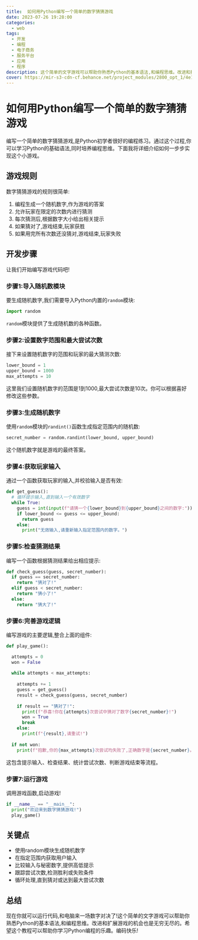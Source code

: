 ```yaml
---
title:  如何用Python编写一个简单的数字猜猜游戏
date: 2023-07-26 19:28:00
categories:
  - web
tags:
  - 开发
  - 编程
  - 电子商务
  - 服务平台
  - 应用
  - 程序
description: 这个简单的文字游戏可以帮助你熟悉Python的基本语法,和编程思维。改进和扩展游戏的机会也是无穷无尽的。
cover: https://mir-s3-cdn-cf.behance.net/project_modules/2800_opt_1/4e105f96750899.5eb54f337fb8e.png
---
```


# 如何用Python编写一个简单的数字猜猜游戏

编写一个简单的数字猜猜游戏,是Python初学者很好的编程练习。通过这个过程,你可以学习Python的基础语法,同时培养编程思维。下面我将详细介绍如何一步步实现这个小游戏。

## 游戏规则

数字猜猜游戏的规则很简单:

1. 编程生成一个随机数字,作为游戏的答案
2. 允许玩家在限定的次数内进行猜测
3. 每次猜测后,根据数字大小给出相关提示
4. 如果猜对了,游戏结束,玩家获胜
5. 如果用完所有次数还没猜对,游戏结束,玩家失败

## 开发步骤

让我们开始编写游戏代码吧!

### 步骤1:导入随机数模块

要生成随机数字,我们需要导入Python内置的`random`模块:

```python
import random
```

`random`模块提供了生成随机数的各种函数。

### 步骤2:设置数字范围和最大尝试次数

接下来设置随机数字的范围和玩家的最大猜测次数:

```python
lower_bound = 1 
upper_bound = 1000
max_attempts = 10
```

这里我们设置随机数字的范围是1到1000,最大尝试次数是10次。你可以根据喜好修改这些参数。

### 步骤3:生成随机数字

使用`random`模块的`randint()`函数生成指定范围内的随机数:

```python
secret_number = random.randint(lower_bound, upper_bound)
```

这个随机数字就是游戏的最终答案。

### 步骤4:获取玩家输入

通过一个函数获取玩家的输入,并校验输入是否有效:

```python
def get_guess():
  # 循环提示输入,直到输入一个有效数字
  while True:
    guess = int(input(f"请猜一个{lower_bound}到{upper_bound}之间的数字:"))  
    if lower_bound <= guess <= upper_bound:
      return guess
    else:
      print("无效输入,请重新输入指定范围内的数字。")  
```

### 步骤5:检查猜测结果

编写一个函数根据猜测结果给出相应提示:

```python
def check_guess(guess, secret_number):
  if guess == secret_number:
    return "猜对了!"
  elif guess < secret_number:
    return "猜小了!" 
  else:
    return "猜大了!"
```

### 步骤6:完善游戏逻辑

编写游戏的主要逻辑,整合上面的组件:

```python
def play_game():

  attempts = 0
  won = False
  
  while attempts < max_attempts:
  
    attempts += 1
    guess = get_guess()
    result = check_guess(guess, secret_number)
    
    if result == "猜对了!":
      print(f"恭喜!你在{attempts}次尝试中猜对了数字{secret_number}!")
      won = True
      break
    else:
      print(f"{result},请重试!")
      
  if not won:
    print(f"抱歉,你的{max_attempts}次尝试均失败了,正确数字是{secret_number}。")
```

这包含提示输入、检查结果、统计尝试次数、判断游戏结束等流程。

### 步骤7:运行游戏

调用游戏函数,启动游戏!

```python 
if __name__ == "__main__":
  print("欢迎来到数字猜猜游戏!")
  play_game()
```

## 关键点
- 使用random模块生成随机数字
- 在指定范围内获取用户输入
- 比较输入与秘密数字,提供高低提示
- 跟踪尝试次数,检测胜利或失败条件
- 循环处理,直到猜对或达到最大尝试次数

## 总结

现在你就可以运行代码,和电脑来一场数字对决了!这个简单的文字游戏可以帮助你熟悉Python的基本语法,和编程思维。改进和扩展游戏的机会也是无穷无尽的。希望这个教程可以帮助你学习Python编程的乐趣。编码快乐!